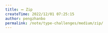 ```yaml
---
title: ➖ Zip
createTime: 2022/12/01 07:25:15
author: pengzhanbo
permalink: /note/type-challenges/medium/zip/
---
```


